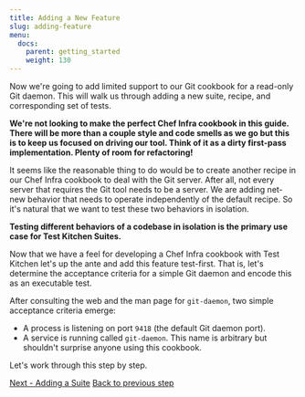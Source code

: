 ```yaml
---
title: Adding a New Feature
slug: adding-feature
menu:
  docs:
    parent: getting_started
    weight: 130
---
```


Now we're going to add limited support to our Git cookbook for a read-only Git daemon. This will walk us through adding a new suite, recipe, and corresponding set of tests.

**We're not looking to make the perfect Chef Infra cookbook in this guide. There will be more than a couple style and code smells as we go but this is to keep us focused on driving our tool. Think of it as a dirty first-pass implementation. Plenty of room for refactoring!**

It seems like the reasonable thing to do would be to create another recipe in our Chef Infra cookbook to deal with the Git server. After all, not every server that requires the Git tool needs to be a server. We are adding net-new behavior that needs to operate independently of the default recipe. So it's natural that we want to test these two behaviors in isolation.

**Testing different behaviors of a codebase in isolation is the primary use case for Test Kitchen Suites.**

Now that we have a feel for developing a Chef Infra cookbook with Test Kitchen let's up the ante and add this feature test-first. That is, let's determine the acceptance criteria for a simple Git daemon and encode this as an executable test.

After consulting the web and the man page for `git-daemon`, two simple acceptance criteria emerge:

* A process is listening on port `9418` (the default Git daemon port).
* A service is running called `git-daemon`. This name is arbitrary but shouldn't surprise anyone using this cookbook.

Let's work through this step by step.

<div class="sidebar--footer">
<a class="button primary-cta" href="/docs/getting-started/adding-suite">Next - Adding a Suite</a>
<a class="sidebar--footer--back" href="/docs/getting-started/adding-platform">Back to previous step</a>
</div>
